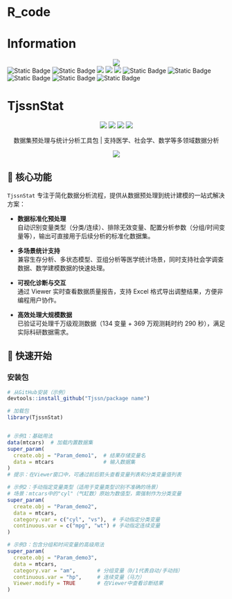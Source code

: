 # R_code
# Information
<div align="center">
  <img src="https://github-readme-stats.vercel.app/api?username=Cwd295645351&show_icons=true&theme=transparent" /> 
</div>

<span > 
  <img alt="Static Badge" src="https://img.shields.io/badge/Vue-%2342b883?style=flat-square&logo=Vue&logoColor=%23fff"> 
  <img alt="Static Badge" src="https://img.shields.io/badge/TypeScript-%230072b3?style=flat-square&logo=TypeScript&logoColor=%23fff"> 
  <img src="https://img.shields.io/badge/-JavaScript-F7DF1E?style=flat-square&logo=javascript&logoColor=white" /> 
  <img src="https://img.shields.io/badge/-HTML5-E34F26?style=flat-square&logo=html5&logoColor=white" /> 
  <img src="https://img.shields.io/badge/-CSS3-1572B6?style=flat-square&logo=css3" /> 
  <img alt="Static Badge" src="https://img.shields.io/badge/Webpack-%230072b3?style=flat-square&logo=webpack&logoColor=%23fff"> 
  <img alt="Static Badge" src="https://img.shields.io/badge/Vite-%239a60fe?style=flat-square&logo=vite&logoColor=%23fff"> 
  <img alt="Static Badge" src="https://img.shields.io/badge/Sass-%23c66394?style=flat-square&logo=Sass&logoColor=%23fff"> 
  <img alt="Static Badge" src="https://img.shields.io/badge/Visual_Studio_Code-007ACC?style=flat-square&logo=Visual-Studio-Code&logoColor=white"> 
  <img alt="Static Badge" src="https://img.shields.io/badge/Git-F05032?style=flat-square&logo=Git&logoColor=white">  
</span>

# TjssnStat

<div align="center">
  <img src="https://img.shields.io/badge/R-4.5.1-276DC3?style=flat-square&logo=R&logoColor=white" />
  <img src="https://img.shields.io/badge/tidyverse-2.0.0-56B4E9?style=flat-square&logo=RStudio&logoColor=white" />
  <img src="https://img.shields.io/badge/Excel-Interaction-217346?style=flat-square&logo=Microsoft-Excel&logoColor=white" />
  <img src="https://img.shields.io/badge/License-MIT-green?style=flat-square" />
  <br>
  <p>数据集预处理与统计分析工具包 | 支持医学、社会学、数学等多领域数据分析</p>
</div>

<div align="center">
  <img src="https://github-readme-stats.vercel.app/api/pin/?username=你的GitHub用户名&repo=TjssnStat&theme=transparent" />
</div>


## 🌟 核心功能

`TjssnStat` 专注于简化数据分析流程，提供从数据预处理到统计建模的一站式解决方案：

- **数据标准化预处理**  
  自动识别变量类型（分类/连续）、排除无效变量、配置分析参数（分组/时间变量等），输出可直接用于后续分析的标准化数据集。

- **多场景统计支持**  
  兼容生存分析、多状态模型、亚组分析等医学统计场景，同时支持社会学调查数据、数学建模数据的快速处理。

- **可视化诊断与交互**  
  通过 Viewer 实时查看数据质量报告，支持 Excel 格式导出调整结果，方便非编程用户协作。

- **高效处理大规模数据**  
  已验证可处理千万级观测数据（134 变量 + 369 万观测耗时约 290 秒），满足实际科研数据需求。


## 🚀 快速开始

### 安装包
```r
# 从GitHub安装（示例）
devtools::install_github("Tjssn/package name")

# 加载包
library(TjssnStat)


# 示例1：基础用法
data(mtcars)  # 加载内置数据集
super_param(
  create.obj = "Param_demo1",  # 结果存储变量名
  data = mtcars                # 输入数据集
)
# 提示：在Viewer窗口中，可通过前后箭头查看变量列表和分类变量值列表

# 示例2：手动指定变量类型（适用于变量类型识别不准确的场景）
# 场景：mtcars中的"cyl"（气缸数）原始为数值型，需强制作为分类变量
super_param(
  create.obj = "Param_demo2",
  data = mtcars,
  category.var = c("cyl", "vs"),  # 手动指定分类变量
  continuous.var = c("mpg", "wt") # 手动指定连续变量
)

# 示例3：包含分组和时间变量的高级用法
super_param(
  create.obj = "Param_demo3",
  data = mtcars,
  category.var = "am",       # 分组变量（0/1代表自动/手动挡）
  continuous.var = "hp",     # 连续变量（马力）
  Viewer.modify = TRUE       # 在Viewer中查看诊断结果
)
